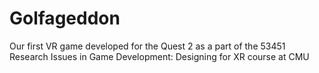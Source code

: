 # Golfageddon
Our first VR game developed for the Quest 2 as a part of the 53451 Research Issues in Game Development: Designing for XR course at CMU
